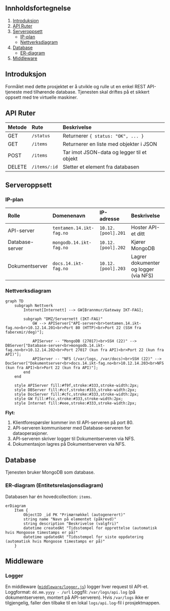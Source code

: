 ## Innholdsfortegnelse

1.  [Introduksjon](#introduksjon)
2.  [API Ruter](#api-ruter)
3.  [Serveroppsett](#serveroppsett)
    *   [IP-plan](#ip-plan)
    *   [Nettverksdiagram](#nettverksdiagram)
4.  [Database](#database)
    *   [ER-diagram](#er-diagram)
5.  [Middleware](#middleware)

## Introduksjon

Formålet med dette prosjektet er å utvikle og rulle ut en enkel REST API-tjeneste med tilhørende database. Tjenesten skal driftes på et sikkert oppsett med tre virtuelle maskiner.

## API Ruter

| Metode | Rute          | Beskrivelse                             |
| :----- | :------------ | :-------------------------------------- |
| GET    | `/status`     | Returnerer `{ status: "OK", ... }`      |
| GET    | `/items`      | Returnerer en liste med objekter i JSON |
| POST   | `/items`      | Tar imot JSON-data og legger til et objekt |
| DELETE | `/items/:id`  | Sletter et element fra databasen        |

## Serveroppsett

### IP-plan

| Rolle           | Domenenavn                  | IP-adresse        | Beskrivelse                               |
| :-------------- | :-------------------------- | :---------------- | :---------------------------------------- |
| API-server      | `tentamen.14.ikt-fag.no` | `10.12.[pool].201`  | Hoster API-et ditt                        |
| Database-server | `mongodb.14.ikt-fag.no`  | `10.12.[pool].202`  | Kjører MongoDB                            |
| Dokumentserver  | `docs.14.ikt-fag.no`     | `10.12.[pool].203`  | Lagrer dokumenter og logger (via NFS)     |


### Nettverksdiagram

```mermaid
graph TD
    subgraph Nettverk
        Internet[Internett] --> GW[Brannmur/Gateway IKT-FAG];

        subgraph "DMZ/Servernett (IKT-FAG)"
            GW --> APIServer["API-server<br>tentamen.14.ikt-fag.no<br>10.12.14.201<br>Port 80 (HTTP)<br>Port 22 (SSH fra faberxmir/deg)"];

            APIServer -- "MongoDB (27017)<br>SSH (22)" --> DBServer["Database-server<br>mongodb.14.ikt-fag.no<br>10.12.14.202<br>Port 27017 (kun fra API)<br>Port 22 (kun fra API)"];
            APIServer -- "NFS (/var/logs, /var/docs)<br>SSH (22)" --> DocServer["Dokumentserver<br>docs.14.ikt-fag.no<br>10.12.14.203<br>NFS (kun fra API)<br>Port 22 (kun fra API)"];
        end
    end

    style APIServer fill:#f9f,stroke:#333,stroke-width:2px;
    style DBServer fill:#ccf,stroke:#333,stroke-width:2px;
    style DocServer fill:#cfc,stroke:#333,stroke-width:2px;
    style GW fill:#fcc,stroke:#333,stroke-width:2px;
    style Internet fill:#eee,stroke:#333,stroke-width:2px;
```

**Flyt:**
1.  Klientforespørsler kommer inn til API-serveren på port 80.
2.  API-serveren kommuniserer med Database-serveren for dataoperasjoner.
3.  API-serveren skriver logger til Dokumentserveren via NFS.
4.  Dokumentasjon lagres på Dokumentserveren via NFS.

## Database

Tjenesten bruker MongoDB som database.

### ER-diagram (Entitetsrelasjonsdiagram)

Databasen har én hovedcollection: `items`.

```mermaid
erDiagram
    Item {
        ObjectID _id PK "Primærnøkkel (autogenerert)"
        string name "Navn på elementet (påkrevd)"
        string description "Beskrivelse (valgfri)"
        datetime createdAt "Tidsstempel for opprettelse (automatisk hvis Mongoose timestamps er på)"
        datetime updatedAt "Tidsstempel for siste oppdatering (automatisk hvis Mongoose timestamps er på)"
    }
```

## Middleware

### Logger

En middleware ([`middleware/logger.js`](./middleware/logger.js)) logger hver request til API-et.
Loggformat: `dd.mm.yyyy - /url`
Loggfil: `/var/logs/api.log` (på dokumentserveren, montert på API-serveren).
Hvis `/var/logs` ikke er tilgjengelig, faller den tilbake til en lokal `logs/api.log`-fil i prosjektmappen.